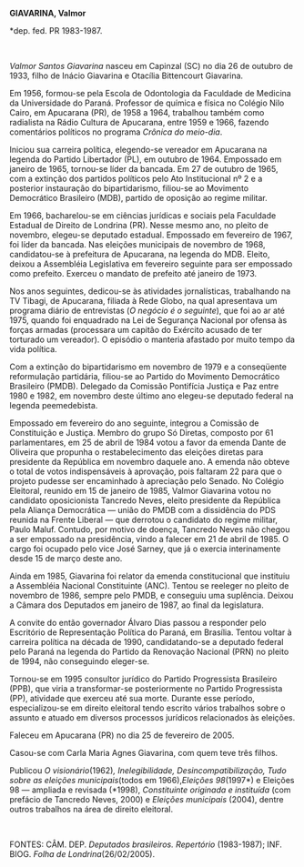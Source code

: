 **GIAVARINA, Valmor**

\*dep. fed. PR 1983-1987.

 

*Valmor Santos Giavarina* nasceu em Capinzal (SC) no dia 26 de outubro
de 1933, filho de Inácio Giavarina e Otacília Bittencourt Giavarina.

Em 1956, formou-se pela Escola de Odontologia da Faculdade de Medicina
da Universidade do Paraná. Professor de química e física no Colégio Nilo
Cairo, em Apucarana (PR), de 1958 a 1964, trabalhou também como
radialista na Rádio Cultura de Apucarana, entre 1959 e 1966, fazendo
comentários políticos no programa *Crônica do meio-dia*.

Iniciou sua carreira política, elegendo-se vereador em Apucarana na
legenda do Partido Libertador (PL), em outubro de 1964. Empossado em
janeiro de 1965, tornou-se líder da bancada. Em 27 de outubro de 1965,
com a extinção dos partidos políticos pelo Ato Institucional nº 2 e a
posterior instauração do bipartidarismo, filiou-se ao Movimento
Democrático Brasileiro (MDB), partido de oposição ao regime militar.

Em 1966, bacharelou-se em ciências jurídicas e sociais pela Faculdade
Estadual de Direito de Londrina (PR). Nesse mesmo ano, no pleito de
novembro, elegeu-se deputado estadual. Empossado em fevereiro de 1967,
foi líder da bancada. Nas eleições municipais de novembro de 1968,
candidatou-se à prefeitura de Apucarana, na legenda do MDB. Eleito,
deixou a Assembléia Legislativa em fevereiro seguinte para ser empossado
como prefeito. Exerceu o mandato de prefeito até janeiro de 1973.

Nos anos seguintes, dedicou-se às atividades jornalísticas, trabalhando
na TV Tibagi, de Apucarana, filiada à Rede Globo, na qual apresentava um
programa diário de entrevistas (*O negócio é o seguinte*), que foi ao ar
até 1975, quando foi enquadrado na Lei de Segurança Nacional por ofensa
às forças armadas (processara um capitão do Exército acusado de ter
torturado um vereador). O episódio o manteria afastado por muito tempo
da vida política.

Com a extinção do bipartidarismo em novembro de 1979 e a conseqüente
reformulação partidária, filiou-se ao Partido do Movimento Democrático
Brasileiro (PMDB). Delegado da Comissão Pontifícia Justiça e Paz entre
1980 e 1982, em novembro deste último ano elegeu-se deputado federal na
legenda peemedebista.

Empossado em fevereiro do ano seguinte, integrou a Comissão de
Constituição e Justiça. Membro do grupo Só Diretas, composto por 61
parlamentares, em 25 de abril de 1984 votou a favor da emenda Dante de
Oliveira que propunha o restabelecimento das eleições diretas para
presidente da República em novembro daquele ano. A emenda não obteve o
total de votos indispensáveis à aprovação, pois faltaram 22 para que o
projeto pudesse ser encaminhado à apreciação pelo Senado. No Colégio
Eleitoral, reunido em 15 de janeiro de 1985, Valmor Giavarina votou no
candidato oposicionista Tancredo Neves, eleito presidente da República
pela Aliança Democrática — união do PMDB com a dissidência do PDS
reunida na Frente Liberal — que derrotou o candidato do regime militar,
Paulo Maluf. Contudo, por motivo de doença, Tancredo Neves não chegou a
ser empossado na presidência, vindo a falecer em 21 de abril de 1985. O
cargo foi ocupado pelo vice José Sarney, que já o exercia interinamente
desde 15 de março deste ano.

Ainda em 1985, Giavarina foi relator da emenda constitucional que
instituiu a Assembléia Nacional Constituinte (ANC). Tentou se reeleger
no pleito de novembro de 1986, sempre pelo PMDB, e conseguiu uma
suplência. Deixou a Câmara dos Deputados em janeiro de 1987, ao final da
legislatura.

A convite do então governador Álvaro Dias passou a responder pelo
Escritório de Representação Política do Paraná, em Brasília. Tentou
voltar à carreira política na década de 1990, candidatando-se a deputado
federal pelo Paraná na legenda do Partido da Renovação Nacional (PRN) no
pleito de 1994, não conseguindo eleger-se.

Tornou-se em 1995 consultor jurídico do Partido Progressista Brasileiro
(PPB), que viria a transformar-se posteriormente no Partido Progressista
(PP), atividade que exerceu até sua morte. Durante esse período,
especializou-se em direito eleitoral tendo escrito vários trabalhos
sobre o assunto e atuado em diversos processos jurídicos relacionados às
eleições.

Faleceu em Apucarana (PR) no dia 25 de fevereiro de 2005.

Casou-se com Carla Maria Agnes Giavarina, com quem teve três filhos.

Publicou *O visionário*(1962)*, Inelegibilidade, Desincompatibilização,
Tudo sobre as eleições municipais*(todos em 1966),*Eleições 98*(1997*) e
Eleições 98 — ampliada e revisada (*1998), *Constituinte originada e
instituída* (com prefácio de Tancredo Neves, 2000) e *Eleições
municipais* (2004), dentre outros trabalhos na área de direito
eleitoral.

 

FONTES: CÂM. DEP. *Deputados brasileiros. Repertório* (1983-1987); INF.
BIOG. *Folha de Londrina*(26/02/2005).

 
